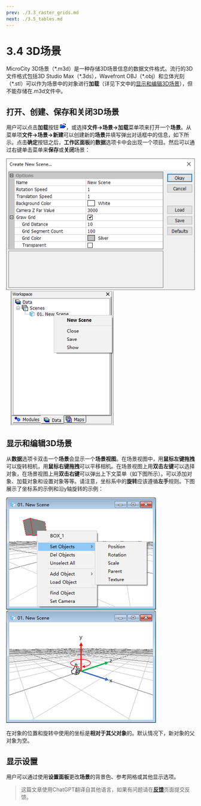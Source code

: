 ```yaml
---
prev: ./3.3_raster_grids.md
next: ./3.5_tables.md
---
```


# 3.4 3D场景
MicroCity 3D场景（\*.m3d）是一种存储3D场景信息的数据文件格式。流行的3D文件格式包括3D Studio Max（\*.3ds），Wavefront OBJ（\*.obj）和立体光刻（\*.stl）可以作为场景中的对象进行**加载**（详见下文中的[显示和编辑3D场景](#显示和编辑3D场景)），但不能存储在.m3d文件中。
## 打开、创建、保存和关闭3D场景
用户可以点击**加载**按钮 ![button](../../images/doc/button_load.png)，或选择**文件->场景->加载**菜单项来打开一个**场景**。从菜单项**文件->场景->新建**可以创建新的**场景**并填写弹出对话框中的信息，如下所示。点击**确定**按钮之后，**工作区面板**的**数据**选项卡中会出现一个项目。然后可以通过右键单击菜单来**保存**或**关闭**场景：

![new scene](../../images/doc/new_scene.png) &nbsp;&nbsp; ![scene_menu](../../images/doc/scene_menu.png)
## 显示和编辑3D场景
从**数据**选项卡双击一个**场景**会显示一个**场景视图**。在场景视图中，用**鼠标左键拖拽**可以旋转相机，用**鼠标右键拖拽**可以平移相机。在场景视图上用**双击左键**可以选择对象，在场景视图上用**双击右键**可以弹出上下文菜单（如下图所示）。可以添加对象、加载对象和设置对象等等。请注意，坐标系中的**旋转**应该遵循**左手**规则。下图展示了坐标系的示例和沿y轴旋转的示例：

![object_menu](../../images/doc/object_menu.png) &nbsp;&nbsp; ![scene_coordinate](../../images/doc/scene_coordinate.png)

在对象的位置和旋转中使用的坐标是**相对于其父对象**的。默认情况下，新对象的父对象为空。
## 显示设置
用户可以通过使用**设置面板**更改**场景**的背景色、参考网格或其他显示选项。

> 这篇文章使用ChatGPT翻译自其他语言，如果有问题请在[**反馈**](https://github.com/huuhghhgyg/MicroCityNotes/issues/new)页面提交反馈。
